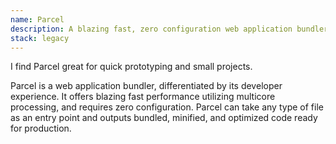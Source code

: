 ```yaml
---
name: Parcel
description: A blazing fast, zero configuration web application bundler
stack: legacy
---
```


I find Parcel great for quick prototyping and small projects.

Parcel is a web application bundler, differentiated by its developer experience. It offers blazing fast performance utilizing multicore processing, and requires zero configuration. Parcel can take any type of file as an entry point and outputs bundled, minified, and optimized code ready for production.